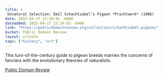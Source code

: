 ```yaml
---
title: > 
 Unnatural Selection: Emil Schachtzabel’s Pigeon *Prachtwerk* (1906)
date: 2022-04-17 23:10:02 -0400
dateadded: 2022-04-17 23:10:02 -0400
link: "https://publicdomainreview.org/collection/schachtzabel-pigeons"
bucket: Public Domain Review
layout: urlnote
tags: ["history", "art"]
--- 
```

This turn-of-the-century guide to pigeon breeds marries the concerns of fanciers with the evolutionary theories of naturalists. 
 <!-- end excerpt --> 
<div class='bucket'><a class='internal-link' href='/buckets/public-domain-review'>Public Domain Review</a></div> 
